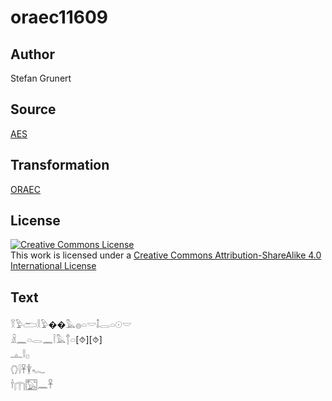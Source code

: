 # oraec11609

## Author

Stefan Grunert

## Source

[AES](https://github.com/simondschweitzer/aes)

## Transformation

[ORAEC](https://oraec.github.io/)

## License

<a rel="license" href="http://creativecommons.org/licenses/by-sa/4.0/"><img alt="Creative Commons License" style="border-width:0" src="https://i.creativecommons.org/l/by-sa/4.0/88x31.png" /></a><br />This work is licensed under a <a rel="license" href="http://creativecommons.org/licenses/by-sa/4.0/">Creative Commons Attribution-ShareAlike 4.0 International License</a>

## Text

𓎝𓅱𓂧𓎛𓅱��𓅓𓐍𓏏𓎟𓄤𓂋𓏏𓇳𓎟<br>
𓏎𓈖𓏏𓂋𓈖𓌉𓅓𓐩𓏏[⯑][⯑]<br>
𓊵𓎛𓊪<br>
𓂘𓍛𓋹𓇉𓆑<br>
𓌂𓉲𓉡𓈖𓋹<br>
